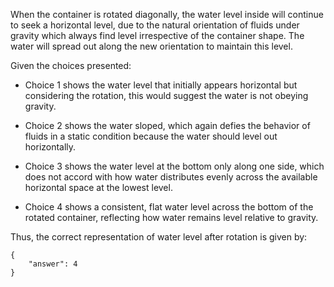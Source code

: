 When the container is rotated diagonally, the water level inside will continue to seek a horizontal level, due to the natural orientation of fluids under gravity which always find level irrespective of the container shape. The water will spread out along the new orientation to maintain this level. 

Given the choices presented:

- Choice 1 shows the water level that initially appears horizontal but considering the rotation, this would suggest the water is not obeying gravity.
  
- Choice 2 shows the water sloped, which again defies the behavior of fluids in a static condition because the water should level out horizontally.

- Choice 3 shows the water level at the bottom only along one side, which does not accord with how water distributes evenly across the available horizontal space at the lowest level.

- Choice 4 shows a consistent, flat water level across the bottom of the rotated container, reflecting how water remains level relative to gravity.

Thus, the correct representation of water level after rotation is given by:

```
{
    "answer": 4
}
```